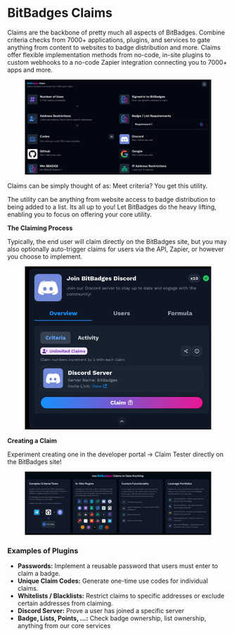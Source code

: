 # BitBadges Claims

Claims are the backbone of pretty much all aspects of BitBadges. Combine criteria checks from 7000+ applications, plugins, and services to gate anything from content to websites to badge distribution and more. Claims offer flexible implementation methods from no-code, in-site plugins to custom webhooks to a no-code Zapier integration connecting you to 7000+ apps and more.&#x20;

<figure><img src="../../.gitbook/assets/image (156).png" alt=""><figcaption></figcaption></figure>

Claims can be simply thought of as: Meet criteria? You get this utility.&#x20;

The utility can be anything from website access to badge distribution to being added to a list. Its all up to you! Let BitBadges do the heavy lifting, enabling you to focus on offering your core utility. &#x20;

**The Claiming Process**

Typically, the end user will claim directly on the BitBadges site, but you may also optionally auto-trigger claims for users via the API, Zapier, or however you choose to implement.&#x20;

<figure><img src="../../.gitbook/assets/image (3) (1) (1).png" alt=""><figcaption></figcaption></figure>

**Creating a Claim**

Experiment creating one in the developer portal -> Claim Tester directly on the BitBadges site!&#x20;

<figure><img src="../../.gitbook/assets/image (155).png" alt=""><figcaption></figcaption></figure>

### Examples of Plugins

* **Passwords:** Implement a reusable password that users must enter to claim a badge.
* **Unique Claim Codes:** Generate one-time use codes for individual claims.
* **Whitelists / Blacklists:** Restrict claims to specific addresses or exclude certain addresses from claiming.
* **Discord Server:** Prove a user has joined a specific server
* **Badge, Lists, Points, ...:** Check badge ownership, list ownership, anything from our core services

